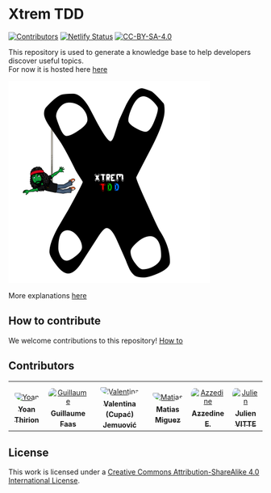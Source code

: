 # Xtrem TDD
[![Contributors](https://github.com/les-tontons-crafters/xtrem-tdd/actions/workflows/contributors.yml/badge.svg)](https://github.com/les-tontons-crafters/xtrem-tdd/actions/workflows/contributors.yml)
[![Netlify Status](https://api.netlify.com/api/v1/badges/f4576573-6d09-4020-97ed-8ffbb59dfa7a/deploy-status)](https://app.netlify.com/sites/xtrem-tdd/deploys)
[![CC-BY-SA-4.0](https://i.creativecommons.org/l/by-sa/4.0/80x15.png)](https://creativecommons.org/licenses/by-sa/4.0/)

This repository is used to generate a knowledge base to help developers discover useful topics.  
For now it is hosted here [here](https://xtrem-tdd.netlify.app/)

![Xtrem TDD](static/images/xtrem-tdd.webp)

More explanations [here](PITCH.md)

## How to contribute
We welcome contributions to this repository!
[How to](CONTRIBUTE.md)

## Contributors

<table>
<tr>
    <td align="center" style="word-wrap: break-word; width: 150.0; height: 150.0">
        <a href=https://github.com/ythirion>
            <img src=https://avatars.githubusercontent.com/u/20967693?v=4 width="100;"  style="border-radius:50%;align-items:center;justify-content:center;overflow:hidden;padding-top:10px" alt=Yoan Thirion/>
            <br />
            <sub style="font-size:14px"><b>Yoan Thirion</b></sub>
        </a>
    </td>
    <td align="center" style="word-wrap: break-word; width: 150.0; height: 150.0">
        <a href=https://github.com/Tr00d>
            <img src=https://avatars.githubusercontent.com/u/59444272?v=4 width="100;"  style="border-radius:50%;align-items:center;justify-content:center;overflow:hidden;padding-top:10px" alt=Guillaume Faas/>
            <br />
            <sub style="font-size:14px"><b>Guillaume Faas</b></sub>
        </a>
    </td>
    <td align="center" style="word-wrap: break-word; width: 150.0; height: 150.0">
        <a href=https://github.com/valentinacupac>
            <img src=https://avatars.githubusercontent.com/u/677159?v=4 width="100;"  style="border-radius:50%;align-items:center;justify-content:center;overflow:hidden;padding-top:10px" alt=Valentina (Cupać) Jemuović/>
            <br />
            <sub style="font-size:14px"><b>Valentina (Cupać) Jemuović</b></sub>
        </a>
    </td>
    <td align="center" style="word-wrap: break-word; width: 150.0; height: 150.0">
        <a href=https://github.com/matiaspakua>
            <img src=https://avatars.githubusercontent.com/u/20072974?v=4 width="100;"  style="border-radius:50%;align-items:center;justify-content:center;overflow:hidden;padding-top:10px" alt=Matias Miguez/>
            <br />
            <sub style="font-size:14px"><b>Matias Miguez</b></sub>
        </a>
    </td>
    <td align="center" style="word-wrap: break-word; width: 150.0; height: 150.0">
        <a href=https://github.com/Arsero>
            <img src=https://avatars.githubusercontent.com/u/54241944?v=4 width="100;"  style="border-radius:50%;align-items:center;justify-content:center;overflow:hidden;padding-top:10px" alt=Azzedine E./>
            <br />
            <sub style="font-size:14px"><b>Azzedine E.</b></sub>
        </a>
    </td>
    <td align="center" style="word-wrap: break-word; width: 150.0; height: 150.0">
        <a href=https://github.com/pitchart>
            <img src=https://avatars.githubusercontent.com/u/2943883?v=4 width="100;"  style="border-radius:50%;align-items:center;justify-content:center;overflow:hidden;padding-top:10px" alt=Julien VITTE/>
            <br />
            <sub style="font-size:14px"><b>Julien VITTE</b></sub>
        </a>
    </td>
</tr>
</table>

## License
This work is licensed under a [Creative Commons Attribution-ShareAlike 4.0 International License](https://creativecommons.org/licenses/by-sa/4.0/).